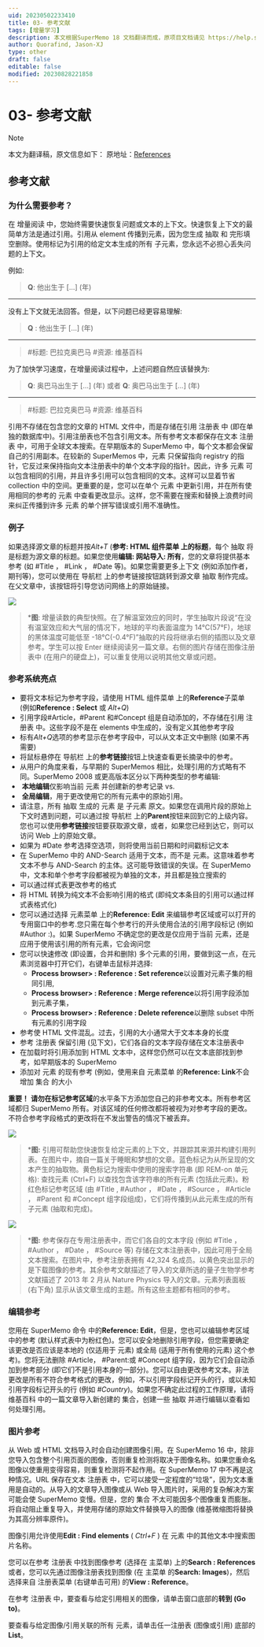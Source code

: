 ```yaml
---
uid: 20230502233410
title: 03- 参考文献
tags: [增量学习]
description: 本文根据SuperMemo 18 文档翻译而成，原项目文档请见 https://help.supermemo.org/wiki/Incremental_learning
author: Quorafind, Jason-XJ
type: other
draft: false
editable: false
modified: 20230828221858
---
```


# 03- 参考文献

>[!NOTE]
>本文为翻译稿，原文信息如下：
>原地址：[References](https://help.supermemo.org/wiki/Incremental_learning#References_2)

## 参考文献

### 为什么需要参考？

在 增量阅读 中，您始终需要快速恢复问题或文本的上下文。快速恢复上下文的最简单方法是通过引用。引用从 element 传播到元素，因为您生成 抽取 和 完形填空删除。使用标记为引用的给定文本生成的所有 子元素，您永远不必担心丢失问题的上下文。

例如:

> **Q**: 他出生于 [...] (年)

------

没有上下文就无法回答。但是，以下问题已经更容易理解:

> **Q** : 他出生于 [...] (年)

------

> #标题: 巴拉克奥巴马
> #资源: 维基百科

为了加快学习速度，在增量阅读过程中，上述问题自然应该替换为:

> **Q**: 奥巴马出生于 [...] (年)
> 或者
> **Q**: 奥巴马出生于 [...] (年)

------

> #标题: 巴拉克奥巴马
> #资源: 维基百科

引用不存储在包含您的文章的 HTML 文件中，而是存储在引用 注册表 中 (即在单独的数据库中)。引用注册表也不包含引用文本。所有参考文本都保存在文本 注册表 中，可用于全球文本搜索。在早期版本的 SuperMemo 中，每个文本都会保留自己的引用副本。在较新的 SuperMemos 中，元素 只保留指向 registry 的指针，它反过来保持指向文本注册表中的单个文本字段的指针。因此，许多 元素 可以包含相同的引用，并且许多引用可以包含相同的文本。这样可以显着节省 collection 中的空间。更重要的是，您可以在单个 元素 中更新引用，并在所有使用相同的参考的 元素 中查看更改显示。这样，您不需要在搜索和替换上浪费时间来纠正传播到许多 元素 的单个拼写错误或引用不准确性。

### 例子

如果选择源文章的标题并按*Alt+T* (**参考: HTML 组件菜单 上的标题**，每个 抽取 将是标题为源文章的标题。如果您使用**编辑: 网站导入: 所有**，您的文章将提供基本参考 (如 #Title ， #Link ， #Date 等)。如果您需要更多上下文 (例如添加作者，期刊等)，您可以使用在 导航栏 上的参考链接按钮跳转到源文章 抽取 制作完成。在父文章中，该按钮将引导您访问网络上的原始链接。

![](https://cdn.pkmer.cn/images/202308272345852.png!pkmer)

> ***图**: 增量读数的典型快照。在了解温室效应的同时，学生抽取片段说“在没有温室效应和大气层的情况下，地球的平均表面温度为 14°C(57°F)，地球的黑体温度可能低至 -18°C(-0.4°F)”抽取的片段将继承右侧的插图以及文章参考。学生可以按 Enter 继续阅读另一篇文章。右侧的图片存储在图像注册表中 (在用户的硬盘上)，可以重复使用以说明其他文章或问题。

### 参考系统亮点

- 要将文本标记为参考字段，请使用 HTML 组件菜单 上的**Reference**子菜单 (例如**Reference : Select** 或 *Alt+Q*)
- 引用字段#Article，#Parent 和#Concept 组是自动添加的，不存储在引用 注册表 中。这些字段不是在 elements 中生成的，没有定义其他参考字段
- 标有*Alt+Q*选项的参考显示在参考字段中，可以从文本正文中删除 (如果不再需要)
- 将鼠标悬停在 导航栏 上的**参考链接**按钮上快速查看更长摘录中的参考。
- 从用户的角度来看，与早期的 SuperMemos 相比，处理引用的方式略有不同。SuperMemo 2008 或更高版本区分以下两种类型的参考编辑:
-  **本地编辑**仅影响当前 元素 并创建新的参考记录 vs.
-  **全局编辑**，用于更改使用它的所有元素中的原始引用。
- 请注意，所有 抽取 生成的 元素 是 子元素 原文。如果您在调用片段的原始上下文时遇到问题，可以通过按 导航栏 上的**Parent**按钮来回到它的上级内容。您也可以使用**参考链接**按钮要获取源文章，或者，如果您已经到达它，则可以访问 Web 上的原始文章。
- 如果为 #Date 参考选择空选项，则将使用当前日期和时间戳标记文本
- 在 SuperMemo 中的 AND-Search 适用于文本，而不是 元素。这意味着参考文本不参与 AND-Search 的主体。这可能导致错误的失误。在 SuperMemo 中，文本和单个参考字段都被视为单独的文本，并且都是独立搜索的
- 可以通过样式表更改参考的格式
- 将 HTML 转换为纯文本不会影响引用的格式 (即纯文本条目的引用可以通过样式表格式化)
- 您可以通过选择 元素菜单 上的**Reference: Edit** 来编辑参考区域或可以打开的专用窗口中的参考.您只需在每个参考行的开头使用合法的引用字段标记 (例如 #Author :)。如果 SuperMemo 不确定您的更改是仅应用于当前 元素，还是应用于使用该引用的所有元素，它会询问您
- 您可以快速修改 (即设置，合并和删除) 多个元素的引用，要做到这一点，在元素浏览器中打开它们，右键单击鼠标并选择:
	- **Process browser> : Reference : Set reference**以设置对元素子集的相同引用,
	- **Process browser> : Reference : Merge reference**以将引用字段添加到元素子集，
	- **Process browser> : Reference : Delete reference**以删除 subset 中所有元素的引用字段
- 参考使 HTML 文件混乱。过去，引用的大小通常大于文本本身的长度
- 参考 注册表 保留引用 (见下文)，它们各自的文本字段存储在文本注册表中
- 在加载时将引用添加到 HTML 文本中，这样您仍然可以在文本底部找到参考，如早期版本的 SuperMemo
- 添加对 元素 的现有参考 (例如，使用来自 元素菜单 的**Reference: Link**不会增加 集合 的大小

**重要！** **请勿在标记参考区域**的水平条下方添加您自己的非参考文本。所有参考区域都归 SuperMemo 所有。对该区域的任何修改都将被视为对参考字段的更改。不符合参考字段格式的更改将在不发出警告的情况下被丢弃。

![](https://cdn.pkmer.cn/images/202308272347588.png!pkmer)

> ***图:** 引用可帮助您快速恢复给定元素的上下文，并跟踪其来源并构建引用列表。在图片中，摘自一篇关于睡眠和梦想的文章。蓝色标记为从所呈现的文本产生的抽取物。黄色标记为搜索中使用的搜索字符串 (即 REM-on 单元格): 查找元素 (Ctrl+F) 以查找包含该字符串的所有元素 (包括此元素)。粉红色标记参考区域 (由 #Title , #Author ， #Date ， #Source ， #Article ， #Parent 和 #Concept 组字段组成)，它们将传播到从此元素生成的所有子元素 (抽取和完成)。

![](https://cdn.pkmer.cn/images/202308272347693.png!pkmer)

> ***图:** 参考保存在专用注册表中，而它们各自的文本字段 (例如 #Title ， #Author ， #Date ， #Source 等) 存储在文本注册表中，因此可用于全局文本搜索。在图片中，参考注册表拥有 42,324 名成员。以黄色突出显示的是下载图像的参考。其余参考文献描述了导入的文章所选的量子生物学参考文献描述了 2013 年 2 月从 Nature Physics 导入的文章。元素列表面板 (右下角) 显示从该文章生成的主题。所有这些主题都有相同的参考。

### 编辑参考

您用在 SuperMemo 命令 中的**Reference: Edit**，但是，您也可以编辑参考区域中的参考 (默认样式表中为粉红色)。您可以安全地删除引用字段，但您需要确定该更改是否应该是本地的 (仅适用于 元素) 或全局 (适用于所有使用的元素) 这个参考)。您将无法删除 #Article， #Parent:或 #Concept 组字段，因为它们会自动添加到参考部分 (即它们不是引用本身的一部分)。您可以自由更改参考文本。非法更改是所有不符合参考格式的更改，例如，不以引用字段标记开头的行，或以未知引用字段标记开头的行 (例如 *#Country*)。如果您不确定此过程的工作原理，请将 维基百科 中的一篇文章导入新创建的 集合，创建一些 抽取 并进行编辑以查看如何处理引用。

### 图片参考

从 Web 或 HTML 文档导入时会自动创建图像引用。在 SuperMemo 16 中，除非您导入包含整个引用页面的图像，否则重复检测将取决于图像名称。如果您重命名图像以使重用变得容易，则重复检测将不起作用。在 SuperMemo 17 中不再是这种情况。URL 保存在文本 注册表 中，它可以接受一定程度的“垃圾”，因为文本重用是自动的。从导入的文章导入图像或从 Web 导入图片时，采用的复杂解决方案可能会使 SuperMemo 变慢。但是，您的 集合 不太可能因多个图像重复而膨胀。将自动阻止重复导入，并使用存储的原始文件替换导入的图像 (维基微缩图将替换为其高分辨率原件)。

图像引用允许使用**Edit : Find elements** ( *Ctrl+F* ) 在 元素 中的其他文本中搜索图片名称。

您可以在参考 注册表 中找到图像参考 (选择在 主菜单) 上的**Search : References**或者，您可以先通过图像注册表找到图像 (在 主菜单 的**Search: Images**)，然后选择来自 注册表菜单 (右键单击可用) 的**View : Reference**。

在参考 注册表 中，要查看与给定引用相关的图像，请单击窗口底部的**转到 (Go to)**。

要查看与给定图像/引用关联的所有 元素，请单击任一注册表 (图像或引用) 底部的**List**。
